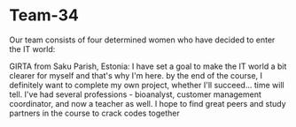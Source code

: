 # Team-34

Our team consists of four determined women who have decided to enter the IT world:

GIRTA from Saku Parish, Estonia: I have set a goal to make the IT world a bit clearer for myself and that's why I'm here. by the end of the course, I definitely want to complete my own project, whether I'll succeed... time will tell. I've had several professions - bioanalyst, customer management coordinator, and now a teacher as well. I hope to find great peers and study partners in the course to crack codes together


